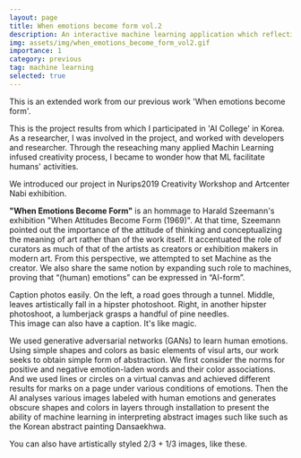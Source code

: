 ```yaml
---
layout: page
title: When emotions become form vol.2
description: An interactive machine learning application which reflecting users' emotions
img: assets/img/when_emotions_become_form_vol2.gif
importance: 1
category: previous
tag: machine learning
selected: true
---
```


This is an extended work from our previous work 'When emotions become form'.

This is the project results from which I participated in 'AI College' in Korea. As a researcher, I was involved in the project, and worked with developers and researcher. Through the reseaching many applied Machin Learning infused creativity process, I became to wonder how that ML facilitate humans' activities.

We introduced our project in Nurips2019 Creativity Workshop and Artcenter Nabi exhibition.

<strong>"When Emotions Become Form"</strong> is an hommage to Harald Szeemann's exhibition "When Attitudes Become Form (1969)". At that time, Szeemann pointed out the importance of the attitude of thinking and conceptualizing the meaning of art rather than of the work itself. It accentuated the role of curators as much of that of the artists as creators or exhibition makers in modern art. From this perspective, we attempted to set Machine as the creator. We also share the same notion by expanding such role to machines, proving that “(human) emotions” can be expressed in “AI-form”.

<div class="row">
    <div class="col-sm mt-3 mt-md-0">
        <img class="img-fluid rounded z-depth-1" src="{{ '/assets/img/1.jpg' | relative_url }}" alt="" title="example image"/>
    </div>
    <div class="col-sm mt-3 mt-md-0">
        <img class="img-fluid rounded z-depth-1" src="{{ '/assets/img/3.jpg' | relative_url }}" alt="" title="example image"/>
    </div>
    <div class="col-sm mt-3 mt-md-0">
        <img class="img-fluid rounded z-depth-1" src="{{ '/assets/img/5.jpg' | relative_url }}" alt="" title="example image"/>
    </div>
</div>
<div class="caption">
    Caption photos easily. On the left, a road goes through a tunnel. Middle, leaves artistically fall in a hipster photoshoot. Right, in another hipster photoshoot, a lumberjack grasps a handful of pine needles.
</div>
<div class="row">
    <div class="col-sm mt-3 mt-md-0">
        <img class="img-fluid rounded z-depth-1" src="{{ '/assets/img/5.jpg' | relative_url }}" alt="" title="example image"/>
    </div>
</div>
<div class="caption">
    This image can also have a caption. It's like magic.
</div>

We used generative adversarial networks (GANs) to learn human emotions. Using simple shapes and colors as basic elements of visul arts, our work seeks to obtain simple form of abstraction. We first consider the norms for positive and negative emotion-laden words and their color associations. And we used lines or circles on a virtual canvas and achieved different results for marks on a page under various conditions of emotions. Then the AI analyses various images labeled with human emotions and generates obscure shapes and colors in layers through installation to present the ability of machine learning in interpreting abstract images such like such as the Korean abstract painting Dansaekhwa.

<div class="row justify-content-sm-center">
    <div class="col-sm-8 mt-3 mt-md-0">
        <img class="img-fluid rounded z-depth-1" src="{{ '/assets/img/6.jpg' | relative_url }}" alt="" title="example image"/>
    </div>
    <div class="col-sm-4 mt-3 mt-md-0">
        <img class="img-fluid rounded z-depth-1" src="{{ '/assets/img/11.jpg' | relative_url }}" alt="" title="example image"/>
    </div>
</div>
<div class="caption">
    You can also have artistically styled 2/3 + 1/3 images, like these.
</div>
<!-- 
The code is simple.
Just wrap your images with `<div class="col-sm">` and place them inside `<div class="row">` (read more about the <a href="https://getbootstrap.com/docs/4.4/layout/grid/" target="_blank">Bootstrap Grid</a> system).
To make images responsive, add `img-fluid` class to each; for rounded corners and shadows use `rounded` and `z-depth-1` classes.
Here's the code for the last row of images above: -->

<!--
```html
<div class="row justify-content-sm-center">
	<div class="col-sm-8 mt-3 mt-md-0">
		<img
			class="img-fluid rounded z-depth-1"
			src="{{ '/assets/img/6.jpg' | relative_url }}"
			alt=""
			title="example image"
		/>
	</div>
	<div class="col-sm-4 mt-3 mt-md-0">
		<img
			class="img-fluid rounded z-depth-1"
			src="{{ '/assets/img/11.jpg' | relative_url }}"
			alt=""
			title="example image"
		/>
	</div>
</div>
``` -->
